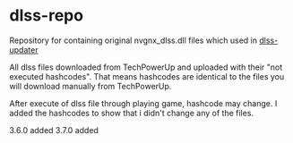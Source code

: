 # dlss-repo

Repository for containing original nvgnx_dlss.dll files which used in [dlss-updater](https://github.com/TolunayM/d3u)

All dlss files downloaded from TechPowerUp and uploaded with their "not executed hashcodes". That means hashcodes are identical to the files you will download manually from TechPowerUp.

After execute of dlss file through playing game, hashcode may change. I added the hashcodes to show that i didn't change any of the files.

3.6.0 added
3.7.0 added
